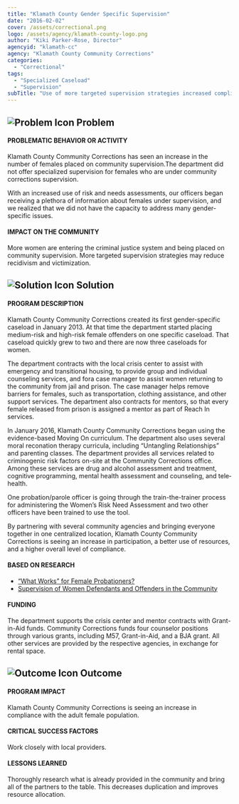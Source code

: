 ```yaml
---
title: "Klamath County Gender Specific Supervision"
date: "2016-02-02"
cover: /assets/correctional.png
logo: /assets/agency/klamath-county-logo.png
author: "Kiki Parker-Rose, Director"
agencyid: "klamath-cc"
agency: "Klamath County Community Corrections"
categories:
  - "Correctional"
tags:
  - "Specialized Caseload"
  - "Supervision"
subTitle: "Use of more targeted supervision strategies increased compliance rates among adult female offenders."
---
```


## ![Problem Icon](https://github.com/google/material-design-icons/raw/master/alert/1x_web/ic_error_outline_black_48dp.png "Problem") Problem

#### PROBLEMATIC BEHAVIOR OR ACTIVITY

Klamath County Community Corrections has seen an increase in the number of females placed on community supervision.The department did not offer specialized supervision for females who are under community corrections supervision.

With an increased use of risk and needs assessments, our officers began receiving a plethora of information about females under supervision, and we realized that we did not have the capacity to address many gender-specific issues.

#### IMPACT ON THE COMMUNITY

More women are entering the criminal justice system and being placed on community supervision. More targeted supervision strategies may reduce recidivism and victimization.

## ![Solution Icon](https://github.com/google/material-design-icons/raw/master/action/1x_web/ic_lightbulb_outline_black_48dp.png "Solution") Solution

#### PROGRAM DESCRIPTION

Klamath County Community Corrections created its first gender-specific caseload in January 2013. At that time the department started placing medium-risk and high-risk female offenders on one specific caseload. That caseload quickly grew to two and there are now three caseloads for women.

The department contracts with the local crisis center to assist with emergency and transitional housing, to provide group and individual counseling services, and fora case manager to assist women returning to the community from jail and prison. The case manager helps remove barriers for females, such as transportation, clothing assistance, and other support services. The department also contracts for mentors, so that every female released from prison is assigned a mentor as part of Reach In services.

In January 2016, Klamath County Community Corrections began using the evidence-based Moving On curriculum. The department also uses several moral reconation therapy curricula, including “Untangling Relationships” and parenting classes. The department provides all services related to criminogenic risk factors on-­site at the Community Corrections office. Among these services are drug and alcohol assessment and treatment, cognitive programming, mental health assessment and counseling, and tele­health.

One probation/parole officer is going through the train-the-trainer process for administering the Women’s Risk Need Assessment and two other officers have been trained to use the tool.

By partnering with several community agencies and bringing everyone together in one centralized location, Klamath County Community Corrections is seeing an increase in participation, a better use of resources, and a higher overall level of compliance.

#### BASED ON RESEARCH

- [“What Works” for Female Probationers?](https://www.uc.edu/content/dam/uc/womenoffenders/docs/MOVING%20ON.pdf)
- [Supervision of Women Defendants and Offenders in the Community](https://nicic.gov/supervision-women-defendants-and-offenders-community)

#### FUNDING

The department supports the crisis center and mentor contracts with Grant-in-Aid funds.
Community Corrections funds four counselor positions through various grants, including M­57, Grant-in-Aid, and a BJA grant. All other services are provided by the respective agencies, in exchange for rental space.

## ![Outcome Icon](https://github.com/google/material-design-icons/raw/master/action/1x_web/ic_view_list_black_48dp.png "Outcome") Outcome

#### PROGRAM IMPACT

Klamath County Community Corrections is seeing an increase in compliance with the adult female population.

#### CRITICAL SUCCESS FACTORS

Work closely with local providers.

#### LESSONS LEARNED

Thoroughly research what is already provided in the community and bring all of the partners to the table. This decreases duplication and improves resource allocation.
